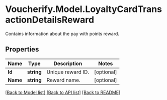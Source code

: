 # Voucherify.Model.LoyaltyCardTransactionDetailsReward
Contains information about the pay with points reward.

## Properties

Name | Type | Description | Notes
------------ | ------------- | ------------- | -------------
**Id** | **string** | Unique reward ID. | [optional] 
**Name** | **string** | Reward name. | [optional] 

[[Back to Model list]](../../README.md#documentation-for-models) [[Back to API list]](../../README.md#documentation-for-api-endpoints) [[Back to README]](../../README.md)

